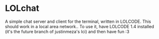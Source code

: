 # LOLchat
A simple chat server and client for the terminal, written in LOLCODE.
This should work in a local area network..
To use it, have LOLCODE 1.4 installed (it's the future branch of justinmeza's lci)
and then have fun :3
